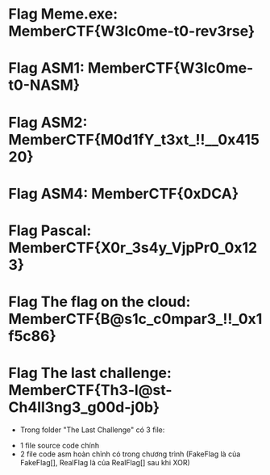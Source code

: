 # Flag Meme.exe: MemberCTF{W3lc0me-t0-rev3rse}
# Flag ASM1: MemberCTF{W3lc0me-t0-NASM}
# Flag ASM2: MemberCTF{M0d1fY_t3xt_!!__0x41520}
# Flag ASM4: MemberCTF{0xDCA}
# Flag Pascal: MemberCTF{X0r_3s4y_VjpPr0_0x123}
# Flag The flag on the cloud: MemberCTF{B@s1c_c0mpar3_!!_0x1f5c86}
# Flag The last challenge: MemberCTF{Th3-l@st-Ch4ll3ng3_g00d-j0b}
- Trong folder "The Last Challenge" có 3 file:
* 1 file source code chính
* 2 file code asm hoàn chỉnh có trong chương trình (FakeFlag là của  FakeFlag[], RealFlag là của RealFlag[] sau khi XOR)
